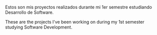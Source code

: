 Estos son mis proyectos realizados durante mi 1er semestre estudiando Desarrollo de Software.

These are the projects I've been working on during my 1st semester studying Software Development.
